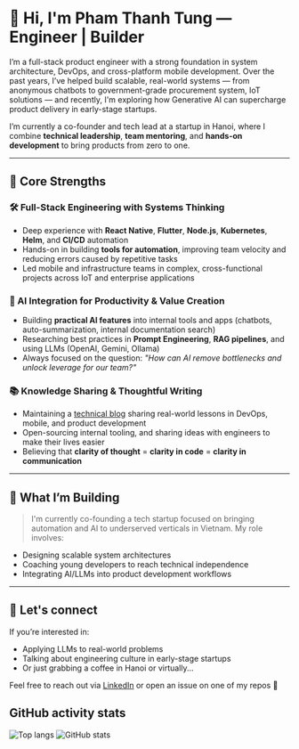 # 👋 Hi, I'm Pham Thanh Tung — Engineer | Builder

I’m a full-stack product engineer with a strong foundation in system architecture, DevOps, and cross-platform mobile development. Over the past years, I’ve helped build scalable, real-world systems — from anonymous chatbots to government-grade procurement system, IoT solutions — and recently, I'm exploring how Generative AI can supercharge product delivery in early-stage startups.

I’m currently a co-founder and tech lead at a startup in Hanoi, where I combine **technical leadership**, **team mentoring**, and **hands-on development** to bring products from zero to one.

---

## 🔧 Core Strengths

### 🛠 Full-Stack Engineering with Systems Thinking

* Deep experience with **React Native**, **Flutter**, **Node.js**, **Kubernetes**, **Helm**, and **CI/CD** automation
* Hands-on in building **tools for automation**, improving team velocity and reducing errors caused by repetitive tasks
* Led mobile and infrastructure teams in complex, cross-functional projects across IoT and enterprise applications

### 🧪 AI Integration for Productivity & Value Creation

* Building **practical AI features** into internal tools and apps (chatbots, auto-summarization, internal documentation search)
* Researching best practices in **Prompt Engineering**, **RAG pipelines**, and using LLMs (OpenAI, Gemini, Ollama)
* Always focused on the question: *"How can AI remove bottlenecks and unlock leverage for our team?"*

### 📚 Knowledge Sharing & Thoughtful Writing

* Maintaining a [technical blog](https://thanhtunguet.info) sharing real-world lessons in DevOps, mobile, and product development
* Open-sourcing internal tooling, and sharing ideas with engineers to make their lives easier
* Believing that **clarity of thought** = **clarity in code** = **clarity in communication**

---

## 🚀 What I’m Building

> I'm currently co-founding a tech startup focused on bringing automation and AI to underserved verticals in Vietnam. My role involves:

* Designing scalable system architectures
* Coaching young developers to reach technical independence
* Integrating AI/LLMs into product development workflows

---

## 💬 Let's connect

If you’re interested in:

* Applying LLMs to real-world problems
* Talking about engineering culture in early-stage startups
* Or just grabbing a coffee in Hanoi or virtually...

Feel free to reach out via [LinkedIn](https://linkedin.com/in/thanhtunguet) or open an issue on one of my repos 🙂

## GitHub activity stats

<!-- ![visitors](https://visitor-badge.glitch.me/badge?page_id=thanhtunguet.thanhtunguet) -->

<div class="flex flex-row flex-wrap justify-start items-start gap-4">
  <img src="https://github-readme-stats.vercel.app/api/top-langs/?username=thanhtunguet" alt="Top langs" class="w-auto h-auto max-w-full" />
  <img src="https://github-readme-stats.vercel.app/api?username=thanhtunguet&show_icons=true&hide_border=true" alt="GitHub stats" class="w-auto h-auto max-w-full" />
</div>

